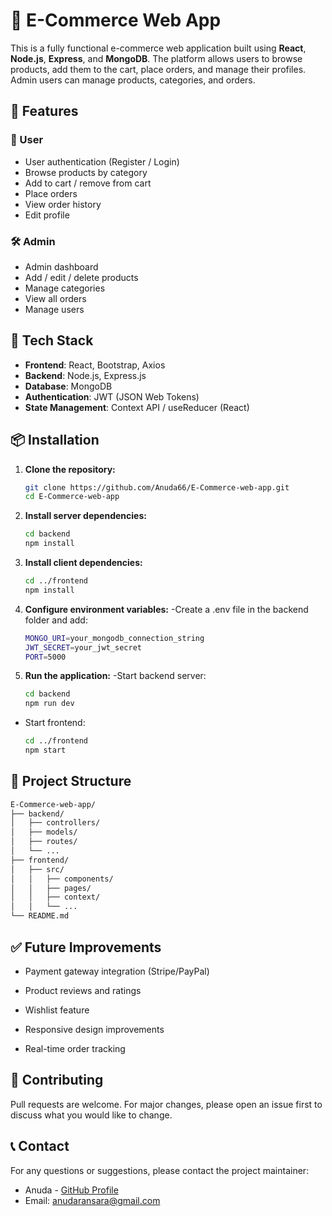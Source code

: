 # 🛒 E-Commerce Web App

This is a fully functional e-commerce web application built using **React**, **Node.js**, **Express**, and **MongoDB**. The platform allows users to browse products, add them to the cart, place orders, and manage their profiles. Admin users can manage products, categories, and orders.

## 🚀 Features

### 👥 User
- User authentication (Register / Login)
- Browse products by category
- Add to cart / remove from cart
- Place orders
- View order history
- Edit profile

### 🛠️ Admin
- Admin dashboard
- Add / edit / delete products
- Manage categories
- View all orders
- Manage users

## 🧰 Tech Stack

- **Frontend**: React, Bootstrap, Axios
- **Backend**: Node.js, Express.js
- **Database**: MongoDB
- **Authentication**: JWT (JSON Web Tokens)
- **State Management**: Context API / useReducer (React)

## 📦 Installation

1. **Clone the repository:**
   ```bash
   git clone https://github.com/Anuda66/E-Commerce-web-app.git
   cd E-Commerce-web-app

2. **Install server dependencies:**
   ```bash
   cd backend
   npm install

3. **Install client dependencies:**
   ```bash
   cd ../frontend
   npm install
4. **Configure environment variables:**
   -Create a .env file in the backend folder and add:
   ```bash
   MONGO_URI=your_mongodb_connection_string
   JWT_SECRET=your_jwt_secret
   PORT=5000
5. **Run the application:**
    -Start backend server:
    ```bash
    cd backend
    npm run dev
    ```
  - Start frontend:
    ```bash
    cd ../frontend
    npm start

## 📁 Project Structure

  ```bash
E-Commerce-web-app/
├── backend/
│   ├── controllers/
│   ├── models/
│   ├── routes/
│   └── ...
├── frontend/
│   ├── src/
│   │   ├── components/
│   │   ├── pages/
│   │   ├── context/
│   │   └── ...
└── README.md
```
## ✅ Future Improvements
- Payment gateway integration (Stripe/PayPal)

- Product reviews and ratings

- Wishlist feature

- Responsive design improvements

- Real-time order tracking

## 🤝 Contributing
Pull requests are welcome. For major changes, please open an issue first to discuss what you would like to change.

## 📞 Contact
For any questions or suggestions, please contact the project maintainer:
- Anuda - [GitHub Profile](https://github.com/Anuda66)
- Email: anudaransara@gmail.com 
   
